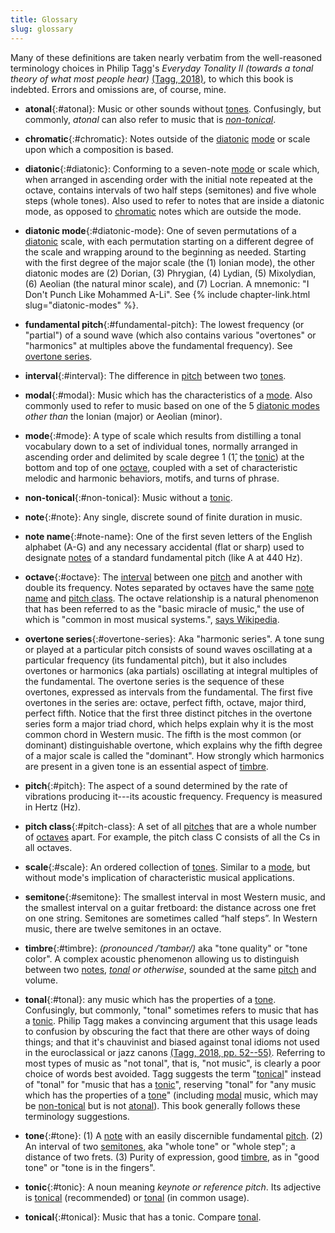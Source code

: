 ```yaml
---
title: Glossary
slug: glossary
---
```


Many of these definitions are taken nearly verbatim from the well-reasoned terminology choices in Philip Tagg's 
_Everyday Tonality II (towards a tonal theory of what most people hear)_ [(Tagg, 2018)](references#tagg-2018),
to which this book is indebted. Errors and omissions are, of course, mine. 

- **atonal**{:#atonal}: Music or other sounds without [tones](#tone).
Confusingly,
but commonly,
*atonal* can also refer to music that is *[non-tonical](#non-tonical)*.

- **chromatic**{:#chromatic}: Notes outside of the [diatonic](#diatonic) [mode](#mode) or scale upon which a composition is based.

- **diatonic**{:#diatonic}: Conforming to a seven-note [mode](#mode) or scale which,
when arranged in ascending order with the initial note repeated at the octave,
contains intervals of two half steps (semitones)
and five whole steps (whole tones).
Also used to refer to notes that are inside a diatonic mode,
as opposed to [chromatic](#chromatic) notes which are outside the mode.

- **diatonic mode**{:#diatonic-mode}: One of seven permutations of a [diatonic](#diatonic) scale,
with each permutation starting on a different degree of the scale and wrapping around to the beginning as needed. 
Starting with the first degree of the major scale
(the (1) Ionian mode),
the other diatonic modes are 
(2) Dorian,
(3) Phrygian,
(4) Lydian,
(5) Mixolydian,
(6) Aeolian (the natural minor scale), and 
(7) Locrian.
A mnemonic: "I Don't Punch Like Mohammed A-Li".
See {% include chapter-link.html slug="diatonic-modes" %}.

- **fundamental pitch**{:#fundamental-pitch}: The lowest frequency (or "partial") of a sound wave (which also contains various "overtones" or "harmonics" at multiples above the fundamental frequency).
See [overtone series](#overtone-series). 

- **interval**{:#interval}: The difference in [pitch](#pitch) between two [tones](#tone).

- **modal**{:#modal}: Music which has the characteristics of a [mode](#mode).
Also commonly used to refer to music based on one of the 5 [diatonic modes](#diatonic-mode) 
*other than* the Ionian (major) or Aeolian (minor).

- **mode**{:#mode}: A type of scale which results from distilling a tonal vocabulary down to a set of individual tones,
normally arranged in ascending order and delimited by scale degree 1 (1&#x302;, the [tonic](#tonic)) at the bottom and top of one 
[octave](#octave), coupled with a set of characteristic melodic and harmonic behaviors, motifs, and turns of phrase.

- **non-tonical**{:#non-tonical}: Music without a [tonic](#tonic).

- **note**{:#note}: Any single, discrete sound of finite duration in music.

- **note name**{:#note-name}: One of the first seven letters of the English alphabet (A-G)
and any necessary accidental (flat or sharp)
used to designate [notes](#note) of a standard fundamental pitch (like A at 440 Hz).

- **octave**{:#octave}: The [interval](#interval) between one [pitch](#pitch) and another with double its frequency.
Notes separated by octaves have the same [note name](#note-name) and [pitch class](#pitch-class).
The octave relationship is a natural phenomenon that has been referred to as the "basic miracle of music," the use of which is "common in most musical systems.",
[says Wikipedia](https://en.m.wikipedia.org/w/index.php?title=Octave&oldid=1093806072).

- **overtone series**{:#overtone-series}: Aka "harmonic series".
A tone sung or played at a particular pitch consists of sound waves oscillating at a particular frequency (its fundamental pitch),
but it also includes overtones or harmonics (aka partials) oscillating at integral multiples of the fundamental.
The overtone series is the sequence of these overtones, 
expressed as intervals from the fundamental.
The first five overtones in the series are: octave, perfect fifth, octave, major third, perfect fifth.
Notice that the first three distinct pitches in the overtone series form a major triad chord,
which helps explain why it is the most common chord in Western music.
The fifth is the most common (or dominant) distinguishable overtone,
which explains why the fifth degree of a major scale is called the "dominant".
How strongly which harmonics are present in a given tone is an essential aspect of [timbre](#timbre).

- **pitch**{:#pitch}: The aspect of a sound determined by the rate of vibrations producing it---its acoustic frequency.
Frequency is measured in Hertz (Hz).

- **pitch class**{:#pitch-class}: A set of all [pitches](#pitch) that are a whole number of [octaves](#octave) apart.
For example, the pitch class C consists of all the Cs in all octaves.

- **scale**{:#scale}: An ordered collection of [tones](#tone). 
Similar to a [mode](#mode),
but without mode's implication of characteristic musical applications.

- **semitone**{:#semitone}: The smallest interval in most Western music,
and the smallest interval on a guitar fretboard:
the distance across one fret on one string. 
Semitones are sometimes called “half steps”.
In Western music, there are twelve semitones in an octave.

- **timbre**{:#timbre}: *(pronounced /ˈtambər/)* aka "tone quality" or "tone color". A complex acoustic phenomenon allowing us to 
distinguish between two [notes](#note), *[tonal](#tonal) or otherwise*, sounded at the same [pitch](#pitch) and volume.

- **tonal**{:#tonal}: any music which has the properties of a [tone](#tone).
Confusingly, but commonly,
"tonal" sometimes refers to music that has a [tonic](#tonic).
Philip Tagg makes a convincing argument that 
this usage leads to confusion by obscuring the fact that there are other ways of doing things;
and that it's chauvinist and biased against tonal idioms not used in the euroclassical or jazz canons
[(Tagg, 2018, pp. 52--55)](references#tagg-2018).
Referring to most types of music as "not tonal",
that is, "not music",
is clearly a poor choice of words best avoided.
Tagg suggests the term "[tonical](#tonical)" instead of "tonal" for "music that has a [tonic](#tonic)",
reserving "tonal" for "any music which has the properties of a [tone](#tone)"
(including [modal](#modal) music, which may be [non-tonical](#non-tonical) but is not [atonal](#atonal)).
This book generally follows these terminology suggestions.

- **tone**{:#tone}: (1) A [note](#note) with an easily discernible fundamental [pitch](#pitch).
(2) An interval of two [semitones](#semitone), aka "whole tone" or "whole step"; 
a distance of two frets. 
(3) Purity of expression,
good [timbre](#timbre),
as in "good tone" or 
"tone is in the fingers".

- **tonic**{:#tonic}: A noun meaning *keynote or reference pitch*. Its adjective is [tonical](#tonical) (recommended) 
or [tonal](#tonal) (in common usage).

- **tonical**{:#tonical}: Music that has a tonic. Compare [tonal](#tonal).




